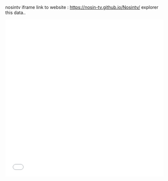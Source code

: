 nosintv
iframe
link to website : https://nosin-tv.github.io/Nosintv/
explorer this data..
<iframe src="//stream.crichd.vip/update/willowcricket.php" width="100%" height="500px" marginheight="0" marginwidth="0" scrolling="no" frameborder="0" allowfullscreen  allow="encrypted-media"></iframe>

